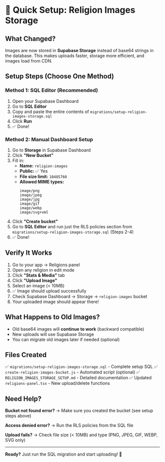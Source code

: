# 🚀 Quick Setup: Religion Images Storage

## What Changed?
Images are now stored in **Supabase Storage** instead of base64 strings in the database. This makes uploads faster, storage more efficient, and images load from CDN.

## Setup Steps (Choose One Method)

### Method 1: SQL Editor (Recommended)
1. Open your Supabase Dashboard
2. Go to **SQL Editor**
3. Copy and paste the entire contents of `migrations/setup-religion-images-storage.sql`
4. Click **Run**
5. ✅ Done!

### Method 2: Manual Dashboard Setup
1. Go to **Storage** in Supabase Dashboard
2. Click **"New Bucket"**
3. Fill in:
   - **Name:** `religion-images`
   - **Public:** ✅ Yes
   - **File size limit:** `10485760`
   - **Allowed MIME types:**
     ```
     image/png
     image/jpeg
     image/jpg
     image/gif
     image/webp
     image/svg+xml
     ```
4. Click **"Create bucket"**
5. Go to **SQL Editor** and run just the RLS policies section from `migrations/setup-religion-images-storage.sql` (Steps 2-4)
6. ✅ Done!

## Verify It Works

1. Go to your app → Religions panel
2. Open any religion in edit mode
3. Click **"Stats & Media"** tab
4. Click **"Upload Image"**
5. Select an image (< 10MB)
6. ✅ Image should upload successfully
7. Check Supabase Dashboard → Storage → `religion-images` bucket
8. Your uploaded image should appear there!

## What Happens to Old Images?

- Old base64 images will **continue to work** (backward compatible)
- New uploads will use Supabase Storage
- You can migrate old images later if needed (optional)

## Files Created

✅ `migrations/setup-religion-images-storage.sql` - Complete setup SQL
✅ `create-religion-images-bucket.js` - Automated script (optional)
✅ `RELIGION_IMAGES_STORAGE_SETUP.md` - Detailed documentation
✅ Updated `religions-panel.tsx` - New upload/delete functions

## Need Help?

**Bucket not found error?**
→ Make sure you created the bucket (see setup steps above)

**Access denied error?**
→ Run the RLS policies from the SQL file

**Upload fails?**
→ Check file size (< 10MB) and type (PNG, JPEG, GIF, WEBP, SVG only)

---

**Ready?** Just run the SQL migration and start uploading! 🎉
